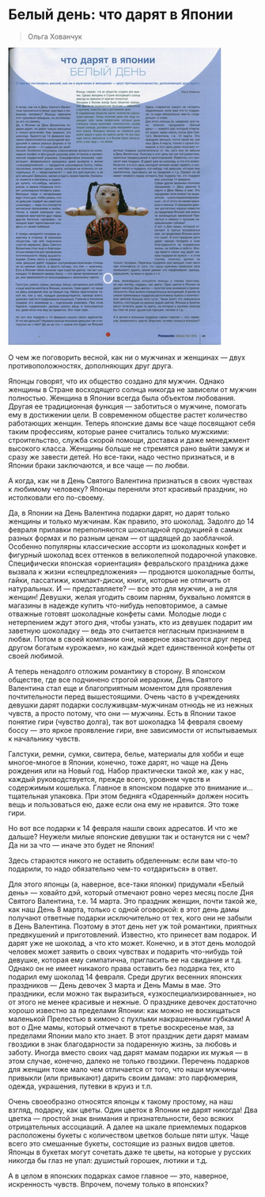 # Белый день: что дарят в Японии

> Ольга Хованчук

![](/assets/07.jpg)

О чем же поговорить весной, как ни о мужчинах и женщинах — двух противоположностях, дополняющих друг друга. 

Японцы говорят, что их общество создано для мужчин. Однако женщины в Стране восходящего солнца никогда не зависели от мужчин полностью. Женщина в Японии всегда была объектом любования. Другая ее традиционная функция — заботиться о мужчине, помогать ему в достижении цели. В современном обществе растет количество работающих женщин. Теперь японские дамы все чаще посвящают себя таким профессиям, которые ранее считались только мужскими: строительство, служба скорой помощи, доставка и даже менеджмент высокого класса. Женщины больше не стремятся рано выйти замуж и сразу же завести детей. Но все-таки, надо честно признаться, и в Японии браки заключаются, и все чаще — по любви. 

А когда, как ни в День Святого Валентина признаться в своих чувствах к любимому человеку? Японцы переняли этот красивый праздник, но истолковали его по-своему. 

Да, в Японии на День Валентина подарки дарят, но дарят только женщины и только мужчинам. Как правило, это шоколад. Задолго до 14 февраля прилавки переполняются шоколадной продукцией в самых разных формах и по разным ценам — от щадящей до заоблачной. Особенно популярны классические ассорти из шоколадных конфет и фигурный шоколад всех оттенков в великолепной подарочной упаковке. Специфически японская «ориентация» февральского праздника даже вызвала к жизни «спецпредложения» — продаются шоколадные болты, гайки, пассатижи, компакт-диски, книги, которые не отличить от натуральных. И — представляете? — все это для мужчин, а не для женщин! Девушки, желая угодить своим парням, буквально ломятся в магазины в надежде купить что-нибудь неповторимое, а самые отважные готовят шоколадные конфеты сами. Молодые люди с нетерпением ждут этого дня, чтобы узнать, кто из девушек подарит им заветную шоколадку — ведь это считается негласным признанием в любви. Потом в своей компании они, наверное хвастаются друг перед другом богатым «урожаем», но каждый ждет единственной конфеты от своей любимой. 

А теперь ненадолго отложим романтику в сторону. В японском обществе, где все подчинено строгой иерархии, День Святого Валентина стал еще и благоприятным моментом для проявления почтительности перед вышестоящими. Очень часто в учреждениях девушки дарят подарки сослуживцам-мужчинам отнюдь не из нежных чувств, а просто потому, что они — мужчины. Есть в Японии такое понятие гири (чувство долга), так вот шоколадка 14 февраля своему боссу — это яркое проявление гири, вне зависимости от испытываемых к начальнику чувств. 

Галстуки, ремни, сумки, свитера, белье, материалы для хобби и еще многое-многое в Японии, конечно, тоже дарят, но чаще на День рождения или на Новый год. Набор практически такой же, как у нас, каждый руководствуется, прежде всего, уровнем чувств и содержимым кошелька. Главное в японском подарке это внимание и... тщательная упаковка. При этом бедняга «Одаренный» должен носить вещь и пользоваться ею, даже если она ему не нравится. Это тоже гири. 

Но вот все подарки к 14 февраля нашли своих адресатов. И что же дальше? Неужели милые японские девушки так и останутся ни с чем? Да ни за что — иначе это будет не Япония! 

Здесь стараются никого не оставить обделенным: если вам что-то подарили, то надо обязательно чем-то «отдариться» в ответ. 

Для этого японцы (а, наверное, все-таки японки) придумали «Белый день» — ховайто дэй, который отмечают ровно через месяц после Дня Святого Валентина, т.е. 14 марта. Это праздник женщин, почти такой же, как наш День 8 марта, только с одной оговоркой: в этот день дамы получают ответные подарки исключительно от тех, кого они не забыли в День Валентина. Поэтому в этот день нет уж той романтики, приятных предвкушений и приготовлений. Известно, кто принесет вам подарок. И дарят уже не шоколад, а что кто может. Конечно, и в этот день молодой человек может заявить о своих чувствах и подарить что-нибудь той девушке, которая ему симпатична, пригласить ее на свидание и т.д. Однако он не имеет никакого права оставить без подарка тех, кто подарил ему шоколад 14 февраля. Среди других весенних японских праздников — День девочек 3 марта и День Мамы в мае. Это праздники, если можно так выразиться, «узкоспециализированные», но от этого не менее красивые и нежные. О празднике девочек достаточно хорошо известно за пределами Японии: как можно не восхищаться маленькой Прелестью в кимоно с пухлыми накрашенными губками! А вот о Дне мамы, который отмечают в третье воскресенье мая, за пределами Японии мало кто знает. В этот праздник дети дарят мамам гвоздики в знак благодарности за подаренную жизнь, за любовь и заботу. Иногда вместо своих чад дарят мамам подарки их мужья — в этом случае, конечно, далеко не только гвоздики. Перечень подарков для женщин тоже мало чем отличается от того, что наши мужчины привыкли (или привыкают) дарить своим дамам: это парфюмерия, одежда, украшения, путевки в круиз и т.п. 

Очень своеобразно относятся японцы к такому простому, на наш взгляд, подарку, как цветы. Один цветок в Японии не дарят никогда! Два цветка — простой знак внимания и признательности, безо всяких отрицательных ассоциаций. А далее на шкале приемлемых подарков расположены букеты с количеством цветков больше пяти штук. Чаще всего это смешанные букеты, состоящие из разных видов цветов. Японцы в букетах могут сочетать даже те цветы, на которые у русских никогда бы глаз не упал: душистый горошек, лютики и т.д. 

А в целом в японских подарках самое главное — это, наверное, искренность чувств. Впрочем, почему только в японских?